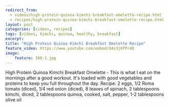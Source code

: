 ```yaml
---
redirect_from: 
  - videos/high-protein-quinoa-kimchi-breakfast-omelette-recipe.html
  - recipes/high-protein-quinoa-kimchi-breakfast-omelette-recipe.html
layout: post
categories: [videos, recipes]
tags: [videos, kimchi, quinoa, healthy, breakfast]
excerpt: 
title: "High Protein Quinoa Kimchi Breakfast Omelette Recipe"
feature_video: https://www.youtube.com/embed/O4s3j8fPr4Q
image:
    feature: 160-1.jpg
---
```


High Protein Quinoa Kimchi Breakfast Omelette - This is what I eat on the mornings after a good workout.  It's loaded with good vegetables and proteins to keep you full throughout the day. Recipe: 2 eggs, 1/2 Roma tomato (diced), 1/4 red onion (diced), 8 leaves of spinach, 2 tablespoons kimchi, diced, 2 tablespoons quinoa, cooked, salt, pepper, 1-2 tablespoons olive oil
